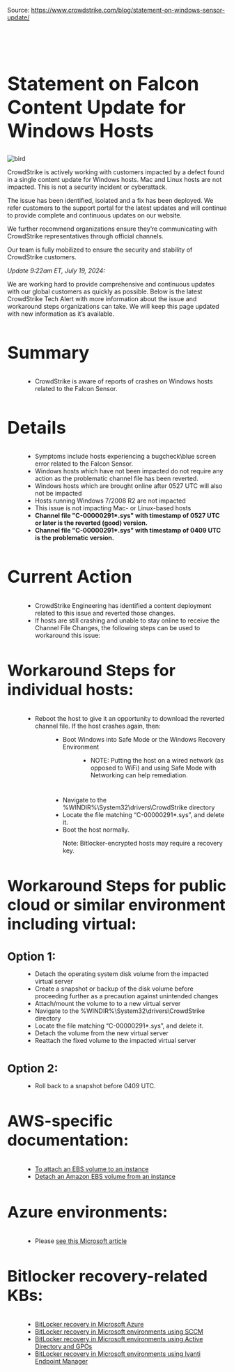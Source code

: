 Source: https://www.crowdstrike.com/blog/statement-on-windows-sensor-update/

<div class="row">
<div class="col-12">
<div style="padding:40px 0 400px;max-width:760px;">
<h1 style="font-size:44px;" role="heading" aria-level="2" data-uw-rm-heading="level">Statement on Falcon Content Update for Windows Hosts</h1>
<p> <img src="https://www.crowdstrike.com/wp-content/uploads/2016/03/Blue.jpg" data-uw-rm-alt-original="" alt="bird" data-uw-rm-alt="BE"></p>
<p> CrowdStrike is actively working with customers impacted by a defect found in a single content update for Windows hosts. Mac and Linux hosts are not impacted. This is not a security incident or cyberattack. </p>
<p> The issue has been identified, isolated and a fix has been deployed. We refer customers to the support portal for the latest updates and will continue to provide complete and continuous updates on our website. </p>
<p> We further recommend organizations ensure they’re communicating with CrowdStrike representatives through official channels. </p>
<p> Our team is fully mobilized to ensure the security and stability of CrowdStrike customers.</p>
<p> <em>Update 9:22am ET, July 19, 2024:</em></p>
<p> We are working hard to provide comprehensive and continuous updates with our global customers as quickly as possible. Below is the latest CrowdStrike Tech Alert with more information about the issue and workaround steps organizations can take. We will keep this page updated with new information as it’s available.</p>
<h2 style="font-size: 40px;">Summary</h2>
<ul style="list-style:disc;margin-left:40px;margin-bottom:40px;">
<li>CrowdStrike is aware of reports of crashes on Windows hosts related to the Falcon Sensor.</li>
</ul>
<h2 style="font-size: 40px;">Details</h2>
<ul style="list-style:disc;margin-left:40px;margin-bottom:40px;">
<li>Symptoms include hosts experiencing a bugcheck\blue screen error related to the Falcon Sensor.</li>
<li>Windows hosts which have not been impacted do not require any action as the problematic channel file has been reverted.</li>
<li>Windows hosts which are brought online after 0527 UTC will also not be impacted</li>
<li>Hosts running Windows 7/2008 R2 are not impacted</li>
<li>This issue is not impacting Mac- or Linux-based hosts</li>
<li><strong>Channel file "C-00000291*.sys" with timestamp of 0527 UTC or later is the reverted (good) version.</strong></li>
<li><strong>Channel file "C-00000291*.sys" with timestamp of 0409 UTC is the problematic version.</strong></li>
</ul>
<h2 style="font-size: 40px;">Current Action</h2>
<ul style="list-style:disc;margin-left:40px;margin-bottom:40px;">
<li>CrowdStrike Engineering has identified a content deployment related to this issue and reverted those changes.</li>
<li>If hosts are still crashing and unable to stay online to receive the Channel File Changes, the following steps can be used to workaround this issue:</li>
</ul>
<h3 style="font-size: 36px;">Workaround Steps for individual hosts:</h3>
<ul style="list-style:disc;margin-left:40px;margin-bottom:40px;">
<li>Reboot the host to give it an opportunity to download the reverted channel file. If the host crashes again, then:</li>
<ul style="list-style:disc;margin-left:40px;margin-bottom:40px;">
<li>Boot Windows into Safe Mode or the Windows Recovery Environment</li>
<ul style="list-style:disc;margin-left:40px;margin-bottom:40px;">
<li>NOTE: Putting the host on a wired network (as opposed to WiFi) and using Safe Mode with Networking can help remediation.</li>
</ul>
<li>Navigate to the %WINDIR%\System32\drivers\CrowdStrike directory</li>
<li>Locate the file matching “C-00000291*.sys”, and delete it.</li>
<li>Boot the host normally.</li>
<p> Note: Bitlocker-encrypted hosts may require a recovery key.
</p></ul>
</ul>
<h3 style="font-size: 36px;">Workaround Steps for public cloud or similar environment including virtual:</h3>
<h4 style="font-size: 26px;margin-bottom:1rem;">Option 1:</h4>
<ul style="list-style:disc;margin-left:40px;margin-bottom:40px;">
<li>​​​​​​​Detach the operating system disk volume from the impacted virtual server</li>
<li>Create a snapshot or backup of the disk volume before proceeding further as a precaution against unintended changes</li>
<li>Attach/mount the volume to to a new virtual server</li>
<li>Navigate to the %WINDIR%\System32\drivers\CrowdStrike directory</li>
<li>Locate the file matching “C-00000291*.sys”, and delete it.</li>
<li>Detach the volume from the new virtual server</li>
<li>Reattach the fixed volume to the impacted virtual server</li>
<p> </p></ul><p></p>
<h4 style="font-size: 26px;margin-bottom:1rem;">Option 2:</h4>
<ul style="list-style:disc;margin-left:40px;margin-bottom:40px;">
<li>​​​​​​​Roll back to a snapshot before 0409 UTC.</li>
</ul>
<h3 style="font-size: 36px;">AWS-specific documentation:</h3>
<ul style="list-style:disc;margin-left:40px;margin-bottom:40px;">
<li><a href="https://docs.aws.amazon.com/ebs/latest/userguide/ebs-attaching-volume.html#:~:text=To%20attach%20an%20EBS%20volume,and%20choose%20Actions%2C%20Attach%20volume" target="_blank" data-link-tracked="true" data-uw-rm-brl="PR" data-uw-original-href="https://docs.aws.amazon.com/ebs/latest/userguide/ebs-attaching-volume.html#:~:text=To%20attach%20an%20EBS%20volume,and%20choose%20Actions%2C%20Attach%20volume" aria-label="To attach an EBS volume to an instance - open in a new tab" data-uw-rm-ext-link="" uw-rm-external-link-id="https://docs.aws.amazon.com/ebs/latest/userguide/ebs-attaching-volume.html#:~:text=to%20attach%20an%20ebs%20volume,and%20choose%20actions%2c%20attach%20volume$toattachanebsvolumetoaninstance">To attach an EBS volume to an instance</a></li>
<li><a href="https://docs.aws.amazon.com/ebs/latest/userguide/ebs-detaching-volume.html" target="_blank" data-link-tracked="true" data-uw-rm-brl="PR" data-uw-original-href="https://docs.aws.amazon.com/ebs/latest/userguide/ebs-detaching-volume.html" aria-label="Detach an Amazon EBS volume from an instance - open in a new tab" data-uw-rm-ext-link="" uw-rm-external-link-id="https://docs.aws.amazon.com/ebs/latest/userguide/ebs-detaching-volume.html$detachanamazonebsvolumefromaninstance">Detach an Amazon EBS volume from an instance</a></li>
</ul>
<h3 style="font-size: 36px;">Azure environments:</h3>
<ul style="list-style:disc;margin-left:40px;margin-bottom:40px;">
<li>Please <a href="https://azure.status.microsoft/en-gb/status" target="_blank" data-link-tracked="true" data-uw-rm-brl="PR" data-uw-original-href="https://azure.status.microsoft/en-gb/status" aria-label="see this Microsoft article - open in a new tab" data-uw-rm-ext-link="" uw-rm-external-link-id="https://azure.status.microsoft/en-gb/status$seethismicrosoftarticle">see this Microsoft article</a></li>
</ul>
<h3 style="font-size: 36px;">Bitlocker recovery-related KBs:</h3>
<ul style="list-style:disc;margin-left:40px;margin-bottom:40px;">
<li><a href="/wp-content/uploads/2024/07/BitLocker-recovery-in-Microsoft-Azure.pdf" target="_blank" data-link-tracked="true" data-uw-pdf-br="1" data-uw-pdf-doc="" aria-label="BitLocker recovery in Microsoft Azure - open in a new tab" data-uw-rm-ext-link="" uw-rm-external-link-id="https://www.crowdstrike.com/wp-content/uploads/2024/07/bitlocker-recovery-in-microsoft-azure.pdf$bitlockerrecoveryinmicrosoftazure">BitLocker recovery in Microsoft Azure</a></li>
<li><a href="/wp-content/uploads/2024/07/BitLocker-recovery-in-Microsoft-environments-using-SCCM.pdf" target="_blank" data-link-tracked="true" data-uw-pdf-br="1" data-uw-pdf-doc="" aria-label="BitLocker recovery in Microsoft environments using SCCM - open in a new tab" data-uw-rm-ext-link="" uw-rm-external-link-id="https://www.crowdstrike.com/wp-content/uploads/2024/07/bitlocker-recovery-in-microsoft-environments-using-sccm.pdf$bitlockerrecoveryinmicrosoftenvironmentsusingsccm">BitLocker recovery in Microsoft environments using SCCM</a></li>
<li><a href="/wp-content/uploads/2024/07/BitLocker-recovery-in-Microsoft-environments-using-Active-Directory-and-GPOs.pdf" target="_blank" data-link-tracked="true" data-uw-pdf-br="1" data-uw-pdf-doc="" aria-label="BitLocker recovery in Microsoft environments using Active Directory and GPOs - open in a new tab" data-uw-rm-ext-link="" uw-rm-external-link-id="https://www.crowdstrike.com/wp-content/uploads/2024/07/bitlocker-recovery-in-microsoft-environments-using-active-directory-and-gpos.pdf$bitlockerrecoveryinmicrosoftenvironmentsusingactivedirectoryandgpos">BitLocker recovery in Microsoft environments using Active Directory and GPOs</a></li>
<li><a href="/wp-content/uploads/2024/07/BitLocker-recovery-in-Microsoft-environments-using-Ivanti-Endpoint-Manager.pdf" target="_blank" data-link-tracked="true" data-uw-pdf-br="1" data-uw-pdf-doc="" aria-label="BitLocker recovery in Microsoft environments using Ivanti Endpoint Manager - open in a new tab" data-uw-rm-ext-link="" uw-rm-external-link-id="https://www.crowdstrike.com/wp-content/uploads/2024/07/bitlocker-recovery-in-microsoft-environments-using-ivanti-endpoint-manager.pdf$bitlockerrecoveryinmicrosoftenvironmentsusingivantiendpointmanager">BitLocker recovery in Microsoft environments using Ivanti Endpoint Manager</a></li>
</ul></div>
</div>
</div>
